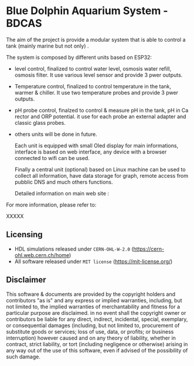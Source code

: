 # Blue Dolphin Aquarium System - BDCAS

The aim of the project is provide a modular system that is able to control a tank (mainly marine but not only) .

The system is composed by different units based on ESP32:
- level control, finalized to control water level, osmosis water refill, osmosis filter. It use various level sensor and provide 3 pwer outputs.
  
- Temperature control, finalized to control temperature in the tank, warmer & chiller. It use two temperature probes and provide 3 pwer outputs.

- pH probe control, finalzed to control & measure pH in the tank, pH in Ca rector and ORP potential. it use for each probe an external adapter and classic glass probes.

- others units will be done in future.
  
  Each unit is equipped with small Oled display for main informations, interface is based on web interface, any device with a browser connected to wifi can be used.
  
  Finally a central unit (optional) based on Linux machine can be used to collect all information, have data storage for graph, remote access from pubblic DNS and much others functions.

  Detailed information on main web site : 


For more information, please refer to:

XXXXX

## Licensing

* HDL simulations released under `CERN-OHL-W-2.0` (https://cern-ohl.web.cern.ch/home)
* All software released under `MIT license` (https://mit-license.org/)


## Disclaimer

This software & documents are provided by the copyright holders and contributors "as is" and any express or implied warranties, including, but not limited to, the implied warranties of merchantability and fitness for a particular purpose are disclaimed. in no event shall the copyright owner or contributors be liable for any direct, indirect, incidental, special, exemplary, or consequential damages (including, but not limited to, procurement of substitute goods or services; loss of use, data, or profits; or business interruption) however caused and on any theory of liability, whether in contract, strict liability, or tort (including negligence or otherwise) arising in any way out of the use of this software, even if advised of the possibility of such damage.
